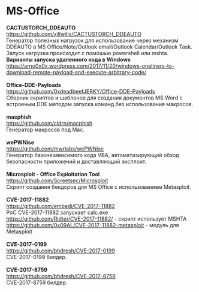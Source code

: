 # MS-Office

<b>CACTUSTORCH_DDEAUTO</b><br>
https://github.com/xillwillx/CACTUSTORCH_DDEAUTO<br>
Генератор полезных нагрузок для использование через механизм DDEAUTO в MS Office/Note/Outlook email/Outlook Calendar/Outlook Task.
Запуск нагрузки происходит с помошью powershell или mshta.<br>
<b>Варианты запуска удаленного кода в Windows</b> https://arno0x0x.wordpress.com/2017/11/20/windows-oneliners-to-download-remote-payload-and-execute-arbitrary-code/<br>
<br>
<b>Office-DDE-Payloads</b><br>
https://github.com/0xdeadbeefJERKY/Office-DDE-Payloads<br>
Сборник скриптов и шаблонов для создания документов MS Word с встроеным DDE методом запуска команд без использования макросов.<br>
<br>
<b>macphish</b><br>
https://github.com/cldrn/macphish<br>
Генератор макросов под Mac.<br>
<br>
<b>wePWNise</b><br>
https://github.com/mwrlabs/wePWNise<br>
Генератор базонезависимого кода VBA, автоматизирующий обход безопасности приложений и доставляющий эксплоит.<br>
<br>
<b>Microsploit - Office Exploitation Tool</b><br>
https://github.com/Screetsec/Microsploit<br>
Скрипт создания бекдоров для MS Office с использованием Metasploit.<br>
<br>
<b>CVE-2017-11882</b><br>
https://github.com/embedi/CVE-2017-11882<br>
PoC CVE-2017-11882 запускает calc.exe<br>
https://github.com/Ridter/CVE-2017-11882/ - скрипт использует MSHTA<br>
https://github.com/0x09AL/CVE-2017-11882-metasploit - модуль для Metasploit<br>
<br>
<b>CVE-2017-0199</b><br>
https://github.com/bhdresh/CVE-2017-0199<br>
CVE-2017-0199 билдер.<br>
<br>
<b>CVE-2017-8759</b><br>
https://github.com/bhdresh/CVE-2017-8759<br>
CVE-2017-8759 билдер.<br>
<br>

